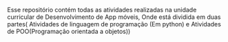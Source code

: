 Esse repositório contém todas as atividades realizadas na unidade curricular de Desenvolvimento de App móveis, Onde está dividida em  duas partes( Atividades de linguagem de programação (Em python) e Atividades de POO(Programação orientada a objetos))
